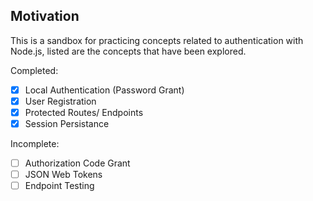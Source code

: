 ## Motivation

This is a sandbox for practicing concepts related to authentication with Node.js, listed are the concepts that have been explored.

Completed:

- [x] Local Authentication (Password Grant)
- [x] User Registration
- [x] Protected Routes/ Endpoints
- [x] Session Persistance

Incomplete:

- [ ] Authorization Code Grant
- [ ] JSON Web Tokens
- [ ] Endpoint Testing
